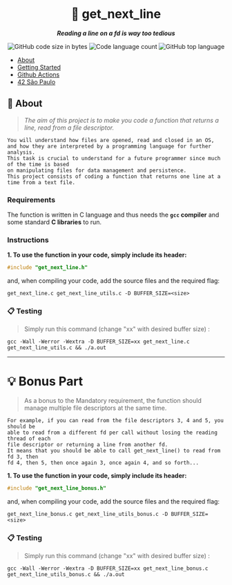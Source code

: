 <h1 align="center">
	📖 get_next_line
</h1>

<p align="center">
	<b><i>Reading a line on a fd is way too tedious</i></b><br>
</p>

<p align="center">
<img alt="GitHub code size in bytes" src="https://img.shields.io/github/languages/code-size/Cloneg7/git_next_line?color=lightblue" />
<img alt="Code language count" src="https://img.shields.io/github/languages/count/Cloneg7/git_next_line?color=yellow" />
<img alt="GitHub top language" src="https://img.shields.io/github/languages/top/Cloneg7/git_next_line?color=blue" />
</p>

- [About](#about)
- [Getting Started](#getting_started)
- [Github Actions](#github_actions)
- [42 São Paulo](#ft_sp)

## 🧐 About <a name = "about"></a>

> _The aim of this project is to make you code a function that returns a line, read from a file descriptor._

	You will understand how files are opened, read and closed in an OS,
	and how they are interpreted by a programming language for further analysis.
	This task is crucial to understand for a future programmer since much of the time is based
	on manipulating files for data management and persistence.
	This project consists of coding a function that returns one line at a time from a text file.

### Requirements

The function is written in C language and thus needs the **`gcc` compiler** and some standard **C libraries** to run.

### Instructions

**1. To use the function in your code, simply include its header:**

```C
#include "get_next_line.h"
```

and, when compiling your code, add the source files and the required flag:

```shell
get_next_line.c get_next_line_utils.c -D BUFFER_SIZE=<size>
```

### 📋 Testing
> Simply run this command (change "xx" with desired buffer size) :
````shell
gcc -Wall -Werror -Wextra -D BUFFER_SIZE=xx get_next_line.c get_next_line_utils.c && ./a.out
````
-------
# 💡 Bonus Part

> As a bonus to the Mandatory requirement, the function should manage multiple file descriptors at the same time.

	For example, if you can read from the file descriptors 3, 4 and 5, you should be
	able to read from a different fd per call without losing the reading thread of each
	file descriptor or returning a line from another fd.
	It means that you should be able to call get_next_line() to read from fd 3, then
	fd 4, then 5, then once again 3, once again 4, and so forth...

**1. To use the function in your code, simply include its header:**

```C
#include "get_next_line_bonus.h"
```

and, when compiling your code, add the source files and the required flag:

```shell
get_next_line_bonus.c get_next_line_utils_bonus.c -D BUFFER_SIZE=<size>
```

### 📋 Testing
> Simply run this command (change "xx" with desired buffer size) :
```shell
gcc -Wall -Werror -Wextra -D BUFFER_SIZE=xx get_next_line_bonus.c get_next_line_utils_bonus.c && ./a.out
```
